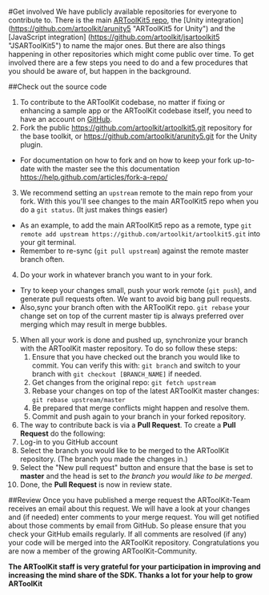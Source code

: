 #Get involved
We have publicly available repositories for everyone to contribute to. There is the main [ARToolKit5 repo](https://github.com/artoolkit/artoolkit5 "ARToolKit5 GitHub"), the [Unity integration] (https://github.com/artoolkit/arunity5 "ARToolKit5 for Unity") and the [JavaScript integration] (https://github.com/artoolkit/jsartoolkit5 "JSARToolKit5") to name the major ones. But there are also things happening in other repositories which might come public over time.
To get involved there are a few steps you need to do and a few procedures that you should be aware of, but happen in the background. 

##Check out the source code
1. To contribute to the ARToolKit codebase, no matter if fixing or enhancing a sample app or the ARToolKit codebase itself, you need to have an account on [GitHub](https://github.com/join?source=header-home "Join GitHub").
2. Fork the public https://github.com/artoolkit/artoolkit5.git repository for the base toolkit, or https://github.com/artoolkit/arunity5.git for the Unity plugin.
  - For documentation on how to fork and on how to keep your fork up-to-date with the master see the this documentation https://help.github.com/articles/fork-a-repo/
3. We recommend setting an `upstream` remote to the main repo from your fork. With this you'll see changes to the main ARToolKit5 repo when you do a `git status`. (It just makes things easier)
  - As an example, to add the main ARToolKit5 repo as a remote, type `git remote add upstream https://github.com/artoolkit/artoolkit5.git` into your git terminal.
  - Remember to re-sync (`git pull upstream`) against the remote master branch often.
4. Do your work in whatever branch you want to in your fork.
  -  Try to keep your changes small, push your work remote (`git push`), and generate pull requests often. We want to avoid big bang pull requests. 
  -  Also,sync your branch often with the ARToolKit repo. `git rebase` your change set on top of the current master tip is always preferred over merging which may result in merge bubbles.
5. When all your work is done and pushed up, synchronize your branch with the ARToolKit master repository. To do so follow these steps:
	1. Ensure that you have checked out the branch you would like to commit. You can verify this with: `git branch` and switch to your branch with `git checkout [BRANCH_NAME]` if needed.
	2. Get changes from the original repo: `git fetch upstream`
	3. Rebase your changes on top of the latest ARToolKit master changes:  `git rebase upstream/master`
	4. Be prepared that merge conflicts might happen and resolve them.
	5. Commit and push again to your branch in your forked repository.
6. The way to contribute back is via a **Pull Request**. To create a **Pull Request** do the following:
  1. Log-in to you GitHub account 
  2. Select the branch you would like to be merged to the ARToolKit repository. (The branch you made the changes in.)
  3. Select the "New pull request" button and ensure that the base is set to **master** and the head is set to _the branch you would like to be merged_.
7. Done, the **Pull Request** is now in review state. 

##Review
Once you have published a merge request the ARToolKit-Team receives an email about this request. We will have a look at your changes and (if needed) enter comments to your merge request. You will get notified about those comments by email from GitHub. So please ensure that you check your GitHub emails regularly. If all comments are resolved (if any) your code will be merged into the ARToolKit repository.
Congratulations you are now a member of the growing ARToolKit-Community. 

**The ARToolKit staff is very grateful for your participation in improving and increasing the mind share of the SDK. Thanks a lot for your help to grow ARToolKit**
